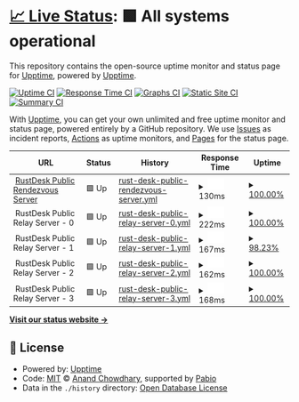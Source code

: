 # [📈 Live Status](https://upptime.github.io/upptime): <!--live status--> **🟩 All systems operational**

This repository contains the open-source uptime monitor and status page for [Upptime](https://upptime.js.org), powered by [Upptime](https://github.com/upptime/upptime).

[![Uptime CI](https://github.com/upptime/upptime/workflows/Uptime%20CI/badge.svg)](https://github.com/upptime/upptime/actions?query=workflow%3A%22Uptime+CI%22)
[![Response Time CI](https://github.com/upptime/upptime/workflows/Response%20Time%20CI/badge.svg)](https://github.com/upptime/upptime/actions?query=workflow%3A%22Response+Time+CI%22)
[![Graphs CI](https://github.com/upptime/upptime/workflows/Graphs%20CI/badge.svg)](https://github.com/upptime/upptime/actions?query=workflow%3A%22Graphs+CI%22)
[![Static Site CI](https://github.com/upptime/upptime/workflows/Static%20Site%20CI/badge.svg)](https://github.com/upptime/upptime/actions?query=workflow%3A%22Static+Site+CI%22)
[![Summary CI](https://github.com/upptime/upptime/workflows/Summary%20CI/badge.svg)](https://github.com/upptime/upptime/actions?query=workflow%3A%22Summary+CI%22)

With [Upptime](https://upptime.js.org), you can get your own unlimited and free uptime monitor and status page, powered entirely by a GitHub repository. We use [Issues](https://github.com/upptime/upptime/issues) as incident reports, [Actions](https://github.com/upptime/upptime/actions) as uptime monitors, and [Pages](https://upptime.github.io/upptime) for the status page.

<!--start: status pages-->
<!-- This summary is generated by Upptime (https://github.com/upptime/upptime) -->
<!-- Do not edit this manually, your changes will be overwritten -->
<!-- prettier-ignore -->
| URL | Status | History | Response Time | Uptime |
| --- | ------ | ------- | ------------- | ------ |
| <img alt="" src="https://icons.duckduckgo.com/ip3/null.ico" height="13"> [RustDesk Public Rendezvous Server](rs-ny.rustdesk.com) | 🟩 Up | [rust-desk-public-rendezvous-server.yml](https://github.com/duandaxei/upptime/commits/HEAD/history/rust-desk-public-rendezvous-server.yml) | <details><summary><img alt="Response time graph" src="./graphs/rust-desk-public-rendezvous-server/response-time-week.png" height="20"> 130ms</summary><br><a href="https://upptime.github.io/upptime/history/rust-desk-public-rendezvous-server"><img alt="Response time 130" src="https://img.shields.io/endpoint?url=https%3A%2F%2Fraw.githubusercontent.com%2Fduandaxei%2Fupptime%2FHEAD%2Fapi%2Frust-desk-public-rendezvous-server%2Fresponse-time.json"></a><br><a href="https://upptime.github.io/upptime/history/rust-desk-public-rendezvous-server"><img alt="24-hour response time 130" src="https://img.shields.io/endpoint?url=https%3A%2F%2Fraw.githubusercontent.com%2Fduandaxei%2Fupptime%2FHEAD%2Fapi%2Frust-desk-public-rendezvous-server%2Fresponse-time-day.json"></a><br><a href="https://upptime.github.io/upptime/history/rust-desk-public-rendezvous-server"><img alt="7-day response time 130" src="https://img.shields.io/endpoint?url=https%3A%2F%2Fraw.githubusercontent.com%2Fduandaxei%2Fupptime%2FHEAD%2Fapi%2Frust-desk-public-rendezvous-server%2Fresponse-time-week.json"></a><br><a href="https://upptime.github.io/upptime/history/rust-desk-public-rendezvous-server"><img alt="30-day response time 130" src="https://img.shields.io/endpoint?url=https%3A%2F%2Fraw.githubusercontent.com%2Fduandaxei%2Fupptime%2FHEAD%2Fapi%2Frust-desk-public-rendezvous-server%2Fresponse-time-month.json"></a><br><a href="https://upptime.github.io/upptime/history/rust-desk-public-rendezvous-server"><img alt="1-year response time 130" src="https://img.shields.io/endpoint?url=https%3A%2F%2Fraw.githubusercontent.com%2Fduandaxei%2Fupptime%2FHEAD%2Fapi%2Frust-desk-public-rendezvous-server%2Fresponse-time-year.json"></a></details> | <details><summary><a href="https://upptime.github.io/upptime/history/rust-desk-public-rendezvous-server">100.00%</a></summary><a href="https://upptime.github.io/upptime/history/rust-desk-public-rendezvous-server"><img alt="All-time uptime 100.00%" src="https://img.shields.io/endpoint?url=https%3A%2F%2Fraw.githubusercontent.com%2Fduandaxei%2Fupptime%2FHEAD%2Fapi%2Frust-desk-public-rendezvous-server%2Fuptime.json"></a><br><a href="https://upptime.github.io/upptime/history/rust-desk-public-rendezvous-server"><img alt="24-hour uptime 100.00%" src="https://img.shields.io/endpoint?url=https%3A%2F%2Fraw.githubusercontent.com%2Fduandaxei%2Fupptime%2FHEAD%2Fapi%2Frust-desk-public-rendezvous-server%2Fuptime-day.json"></a><br><a href="https://upptime.github.io/upptime/history/rust-desk-public-rendezvous-server"><img alt="7-day uptime 100.00%" src="https://img.shields.io/endpoint?url=https%3A%2F%2Fraw.githubusercontent.com%2Fduandaxei%2Fupptime%2FHEAD%2Fapi%2Frust-desk-public-rendezvous-server%2Fuptime-week.json"></a><br><a href="https://upptime.github.io/upptime/history/rust-desk-public-rendezvous-server"><img alt="30-day uptime 100.00%" src="https://img.shields.io/endpoint?url=https%3A%2F%2Fraw.githubusercontent.com%2Fduandaxei%2Fupptime%2FHEAD%2Fapi%2Frust-desk-public-rendezvous-server%2Fuptime-month.json"></a><br><a href="https://upptime.github.io/upptime/history/rust-desk-public-rendezvous-server"><img alt="1-year uptime 100.00%" src="https://img.shields.io/endpoint?url=https%3A%2F%2Fraw.githubusercontent.com%2Fduandaxei%2Fupptime%2FHEAD%2Fapi%2Frust-desk-public-rendezvous-server%2Fuptime-year.json"></a></details>
| <img alt="" src="https://icons.duckduckgo.com/ip3/null.ico" height="13"> RustDesk Public Relay Server - 0 | 🟩 Up | [rust-desk-public-relay-server-0.yml](https://github.com/duandaxei/upptime/commits/HEAD/history/rust-desk-public-relay-server-0.yml) | <details><summary><img alt="Response time graph" src="./graphs/rust-desk-public-relay-server-0/response-time-week.png" height="20"> 222ms</summary><br><a href="https://upptime.github.io/upptime/history/rust-desk-public-relay-server-0"><img alt="Response time 222" src="https://img.shields.io/endpoint?url=https%3A%2F%2Fraw.githubusercontent.com%2Fduandaxei%2Fupptime%2FHEAD%2Fapi%2Frust-desk-public-relay-server-0%2Fresponse-time.json"></a><br><a href="https://upptime.github.io/upptime/history/rust-desk-public-relay-server-0"><img alt="24-hour response time 222" src="https://img.shields.io/endpoint?url=https%3A%2F%2Fraw.githubusercontent.com%2Fduandaxei%2Fupptime%2FHEAD%2Fapi%2Frust-desk-public-relay-server-0%2Fresponse-time-day.json"></a><br><a href="https://upptime.github.io/upptime/history/rust-desk-public-relay-server-0"><img alt="7-day response time 222" src="https://img.shields.io/endpoint?url=https%3A%2F%2Fraw.githubusercontent.com%2Fduandaxei%2Fupptime%2FHEAD%2Fapi%2Frust-desk-public-relay-server-0%2Fresponse-time-week.json"></a><br><a href="https://upptime.github.io/upptime/history/rust-desk-public-relay-server-0"><img alt="30-day response time 222" src="https://img.shields.io/endpoint?url=https%3A%2F%2Fraw.githubusercontent.com%2Fduandaxei%2Fupptime%2FHEAD%2Fapi%2Frust-desk-public-relay-server-0%2Fresponse-time-month.json"></a><br><a href="https://upptime.github.io/upptime/history/rust-desk-public-relay-server-0"><img alt="1-year response time 222" src="https://img.shields.io/endpoint?url=https%3A%2F%2Fraw.githubusercontent.com%2Fduandaxei%2Fupptime%2FHEAD%2Fapi%2Frust-desk-public-relay-server-0%2Fresponse-time-year.json"></a></details> | <details><summary><a href="https://upptime.github.io/upptime/history/rust-desk-public-relay-server-0">100.00%</a></summary><a href="https://upptime.github.io/upptime/history/rust-desk-public-relay-server-0"><img alt="All-time uptime 100.00%" src="https://img.shields.io/endpoint?url=https%3A%2F%2Fraw.githubusercontent.com%2Fduandaxei%2Fupptime%2FHEAD%2Fapi%2Frust-desk-public-relay-server-0%2Fuptime.json"></a><br><a href="https://upptime.github.io/upptime/history/rust-desk-public-relay-server-0"><img alt="24-hour uptime 100.00%" src="https://img.shields.io/endpoint?url=https%3A%2F%2Fraw.githubusercontent.com%2Fduandaxei%2Fupptime%2FHEAD%2Fapi%2Frust-desk-public-relay-server-0%2Fuptime-day.json"></a><br><a href="https://upptime.github.io/upptime/history/rust-desk-public-relay-server-0"><img alt="7-day uptime 100.00%" src="https://img.shields.io/endpoint?url=https%3A%2F%2Fraw.githubusercontent.com%2Fduandaxei%2Fupptime%2FHEAD%2Fapi%2Frust-desk-public-relay-server-0%2Fuptime-week.json"></a><br><a href="https://upptime.github.io/upptime/history/rust-desk-public-relay-server-0"><img alt="30-day uptime 100.00%" src="https://img.shields.io/endpoint?url=https%3A%2F%2Fraw.githubusercontent.com%2Fduandaxei%2Fupptime%2FHEAD%2Fapi%2Frust-desk-public-relay-server-0%2Fuptime-month.json"></a><br><a href="https://upptime.github.io/upptime/history/rust-desk-public-relay-server-0"><img alt="1-year uptime 100.00%" src="https://img.shields.io/endpoint?url=https%3A%2F%2Fraw.githubusercontent.com%2Fduandaxei%2Fupptime%2FHEAD%2Fapi%2Frust-desk-public-relay-server-0%2Fuptime-year.json"></a></details>
| <img alt="" src="https://icons.duckduckgo.com/ip3/null.ico" height="13"> RustDesk Public Relay Server - 1 | 🟩 Up | [rust-desk-public-relay-server-1.yml](https://github.com/duandaxei/upptime/commits/HEAD/history/rust-desk-public-relay-server-1.yml) | <details><summary><img alt="Response time graph" src="./graphs/rust-desk-public-relay-server-1/response-time-week.png" height="20"> 167ms</summary><br><a href="https://upptime.github.io/upptime/history/rust-desk-public-relay-server-1"><img alt="Response time 167" src="https://img.shields.io/endpoint?url=https%3A%2F%2Fraw.githubusercontent.com%2Fduandaxei%2Fupptime%2FHEAD%2Fapi%2Frust-desk-public-relay-server-1%2Fresponse-time.json"></a><br><a href="https://upptime.github.io/upptime/history/rust-desk-public-relay-server-1"><img alt="24-hour response time 167" src="https://img.shields.io/endpoint?url=https%3A%2F%2Fraw.githubusercontent.com%2Fduandaxei%2Fupptime%2FHEAD%2Fapi%2Frust-desk-public-relay-server-1%2Fresponse-time-day.json"></a><br><a href="https://upptime.github.io/upptime/history/rust-desk-public-relay-server-1"><img alt="7-day response time 167" src="https://img.shields.io/endpoint?url=https%3A%2F%2Fraw.githubusercontent.com%2Fduandaxei%2Fupptime%2FHEAD%2Fapi%2Frust-desk-public-relay-server-1%2Fresponse-time-week.json"></a><br><a href="https://upptime.github.io/upptime/history/rust-desk-public-relay-server-1"><img alt="30-day response time 167" src="https://img.shields.io/endpoint?url=https%3A%2F%2Fraw.githubusercontent.com%2Fduandaxei%2Fupptime%2FHEAD%2Fapi%2Frust-desk-public-relay-server-1%2Fresponse-time-month.json"></a><br><a href="https://upptime.github.io/upptime/history/rust-desk-public-relay-server-1"><img alt="1-year response time 167" src="https://img.shields.io/endpoint?url=https%3A%2F%2Fraw.githubusercontent.com%2Fduandaxei%2Fupptime%2FHEAD%2Fapi%2Frust-desk-public-relay-server-1%2Fresponse-time-year.json"></a></details> | <details><summary><a href="https://upptime.github.io/upptime/history/rust-desk-public-relay-server-1">98.23%</a></summary><a href="https://upptime.github.io/upptime/history/rust-desk-public-relay-server-1"><img alt="All-time uptime 98.23%" src="https://img.shields.io/endpoint?url=https%3A%2F%2Fraw.githubusercontent.com%2Fduandaxei%2Fupptime%2FHEAD%2Fapi%2Frust-desk-public-relay-server-1%2Fuptime.json"></a><br><a href="https://upptime.github.io/upptime/history/rust-desk-public-relay-server-1"><img alt="24-hour uptime 98.23%" src="https://img.shields.io/endpoint?url=https%3A%2F%2Fraw.githubusercontent.com%2Fduandaxei%2Fupptime%2FHEAD%2Fapi%2Frust-desk-public-relay-server-1%2Fuptime-day.json"></a><br><a href="https://upptime.github.io/upptime/history/rust-desk-public-relay-server-1"><img alt="7-day uptime 98.23%" src="https://img.shields.io/endpoint?url=https%3A%2F%2Fraw.githubusercontent.com%2Fduandaxei%2Fupptime%2FHEAD%2Fapi%2Frust-desk-public-relay-server-1%2Fuptime-week.json"></a><br><a href="https://upptime.github.io/upptime/history/rust-desk-public-relay-server-1"><img alt="30-day uptime 98.23%" src="https://img.shields.io/endpoint?url=https%3A%2F%2Fraw.githubusercontent.com%2Fduandaxei%2Fupptime%2FHEAD%2Fapi%2Frust-desk-public-relay-server-1%2Fuptime-month.json"></a><br><a href="https://upptime.github.io/upptime/history/rust-desk-public-relay-server-1"><img alt="1-year uptime 98.23%" src="https://img.shields.io/endpoint?url=https%3A%2F%2Fraw.githubusercontent.com%2Fduandaxei%2Fupptime%2FHEAD%2Fapi%2Frust-desk-public-relay-server-1%2Fuptime-year.json"></a></details>
| <img alt="" src="https://icons.duckduckgo.com/ip3/null.ico" height="13"> RustDesk Public Relay Server - 2 | 🟩 Up | [rust-desk-public-relay-server-2.yml](https://github.com/duandaxei/upptime/commits/HEAD/history/rust-desk-public-relay-server-2.yml) | <details><summary><img alt="Response time graph" src="./graphs/rust-desk-public-relay-server-2/response-time-week.png" height="20"> 162ms</summary><br><a href="https://upptime.github.io/upptime/history/rust-desk-public-relay-server-2"><img alt="Response time 162" src="https://img.shields.io/endpoint?url=https%3A%2F%2Fraw.githubusercontent.com%2Fduandaxei%2Fupptime%2FHEAD%2Fapi%2Frust-desk-public-relay-server-2%2Fresponse-time.json"></a><br><a href="https://upptime.github.io/upptime/history/rust-desk-public-relay-server-2"><img alt="24-hour response time 162" src="https://img.shields.io/endpoint?url=https%3A%2F%2Fraw.githubusercontent.com%2Fduandaxei%2Fupptime%2FHEAD%2Fapi%2Frust-desk-public-relay-server-2%2Fresponse-time-day.json"></a><br><a href="https://upptime.github.io/upptime/history/rust-desk-public-relay-server-2"><img alt="7-day response time 162" src="https://img.shields.io/endpoint?url=https%3A%2F%2Fraw.githubusercontent.com%2Fduandaxei%2Fupptime%2FHEAD%2Fapi%2Frust-desk-public-relay-server-2%2Fresponse-time-week.json"></a><br><a href="https://upptime.github.io/upptime/history/rust-desk-public-relay-server-2"><img alt="30-day response time 162" src="https://img.shields.io/endpoint?url=https%3A%2F%2Fraw.githubusercontent.com%2Fduandaxei%2Fupptime%2FHEAD%2Fapi%2Frust-desk-public-relay-server-2%2Fresponse-time-month.json"></a><br><a href="https://upptime.github.io/upptime/history/rust-desk-public-relay-server-2"><img alt="1-year response time 162" src="https://img.shields.io/endpoint?url=https%3A%2F%2Fraw.githubusercontent.com%2Fduandaxei%2Fupptime%2FHEAD%2Fapi%2Frust-desk-public-relay-server-2%2Fresponse-time-year.json"></a></details> | <details><summary><a href="https://upptime.github.io/upptime/history/rust-desk-public-relay-server-2">100.00%</a></summary><a href="https://upptime.github.io/upptime/history/rust-desk-public-relay-server-2"><img alt="All-time uptime 100.00%" src="https://img.shields.io/endpoint?url=https%3A%2F%2Fraw.githubusercontent.com%2Fduandaxei%2Fupptime%2FHEAD%2Fapi%2Frust-desk-public-relay-server-2%2Fuptime.json"></a><br><a href="https://upptime.github.io/upptime/history/rust-desk-public-relay-server-2"><img alt="24-hour uptime 100.00%" src="https://img.shields.io/endpoint?url=https%3A%2F%2Fraw.githubusercontent.com%2Fduandaxei%2Fupptime%2FHEAD%2Fapi%2Frust-desk-public-relay-server-2%2Fuptime-day.json"></a><br><a href="https://upptime.github.io/upptime/history/rust-desk-public-relay-server-2"><img alt="7-day uptime 100.00%" src="https://img.shields.io/endpoint?url=https%3A%2F%2Fraw.githubusercontent.com%2Fduandaxei%2Fupptime%2FHEAD%2Fapi%2Frust-desk-public-relay-server-2%2Fuptime-week.json"></a><br><a href="https://upptime.github.io/upptime/history/rust-desk-public-relay-server-2"><img alt="30-day uptime 100.00%" src="https://img.shields.io/endpoint?url=https%3A%2F%2Fraw.githubusercontent.com%2Fduandaxei%2Fupptime%2FHEAD%2Fapi%2Frust-desk-public-relay-server-2%2Fuptime-month.json"></a><br><a href="https://upptime.github.io/upptime/history/rust-desk-public-relay-server-2"><img alt="1-year uptime 100.00%" src="https://img.shields.io/endpoint?url=https%3A%2F%2Fraw.githubusercontent.com%2Fduandaxei%2Fupptime%2FHEAD%2Fapi%2Frust-desk-public-relay-server-2%2Fuptime-year.json"></a></details>
| <img alt="" src="https://icons.duckduckgo.com/ip3/null.ico" height="13"> RustDesk Public Relay Server - 3 | 🟩 Up | [rust-desk-public-relay-server-3.yml](https://github.com/duandaxei/upptime/commits/HEAD/history/rust-desk-public-relay-server-3.yml) | <details><summary><img alt="Response time graph" src="./graphs/rust-desk-public-relay-server-3/response-time-week.png" height="20"> 168ms</summary><br><a href="https://upptime.github.io/upptime/history/rust-desk-public-relay-server-3"><img alt="Response time 168" src="https://img.shields.io/endpoint?url=https%3A%2F%2Fraw.githubusercontent.com%2Fduandaxei%2Fupptime%2FHEAD%2Fapi%2Frust-desk-public-relay-server-3%2Fresponse-time.json"></a><br><a href="https://upptime.github.io/upptime/history/rust-desk-public-relay-server-3"><img alt="24-hour response time 168" src="https://img.shields.io/endpoint?url=https%3A%2F%2Fraw.githubusercontent.com%2Fduandaxei%2Fupptime%2FHEAD%2Fapi%2Frust-desk-public-relay-server-3%2Fresponse-time-day.json"></a><br><a href="https://upptime.github.io/upptime/history/rust-desk-public-relay-server-3"><img alt="7-day response time 168" src="https://img.shields.io/endpoint?url=https%3A%2F%2Fraw.githubusercontent.com%2Fduandaxei%2Fupptime%2FHEAD%2Fapi%2Frust-desk-public-relay-server-3%2Fresponse-time-week.json"></a><br><a href="https://upptime.github.io/upptime/history/rust-desk-public-relay-server-3"><img alt="30-day response time 168" src="https://img.shields.io/endpoint?url=https%3A%2F%2Fraw.githubusercontent.com%2Fduandaxei%2Fupptime%2FHEAD%2Fapi%2Frust-desk-public-relay-server-3%2Fresponse-time-month.json"></a><br><a href="https://upptime.github.io/upptime/history/rust-desk-public-relay-server-3"><img alt="1-year response time 168" src="https://img.shields.io/endpoint?url=https%3A%2F%2Fraw.githubusercontent.com%2Fduandaxei%2Fupptime%2FHEAD%2Fapi%2Frust-desk-public-relay-server-3%2Fresponse-time-year.json"></a></details> | <details><summary><a href="https://upptime.github.io/upptime/history/rust-desk-public-relay-server-3">100.00%</a></summary><a href="https://upptime.github.io/upptime/history/rust-desk-public-relay-server-3"><img alt="All-time uptime 100.00%" src="https://img.shields.io/endpoint?url=https%3A%2F%2Fraw.githubusercontent.com%2Fduandaxei%2Fupptime%2FHEAD%2Fapi%2Frust-desk-public-relay-server-3%2Fuptime.json"></a><br><a href="https://upptime.github.io/upptime/history/rust-desk-public-relay-server-3"><img alt="24-hour uptime 100.00%" src="https://img.shields.io/endpoint?url=https%3A%2F%2Fraw.githubusercontent.com%2Fduandaxei%2Fupptime%2FHEAD%2Fapi%2Frust-desk-public-relay-server-3%2Fuptime-day.json"></a><br><a href="https://upptime.github.io/upptime/history/rust-desk-public-relay-server-3"><img alt="7-day uptime 100.00%" src="https://img.shields.io/endpoint?url=https%3A%2F%2Fraw.githubusercontent.com%2Fduandaxei%2Fupptime%2FHEAD%2Fapi%2Frust-desk-public-relay-server-3%2Fuptime-week.json"></a><br><a href="https://upptime.github.io/upptime/history/rust-desk-public-relay-server-3"><img alt="30-day uptime 100.00%" src="https://img.shields.io/endpoint?url=https%3A%2F%2Fraw.githubusercontent.com%2Fduandaxei%2Fupptime%2FHEAD%2Fapi%2Frust-desk-public-relay-server-3%2Fuptime-month.json"></a><br><a href="https://upptime.github.io/upptime/history/rust-desk-public-relay-server-3"><img alt="1-year uptime 100.00%" src="https://img.shields.io/endpoint?url=https%3A%2F%2Fraw.githubusercontent.com%2Fduandaxei%2Fupptime%2FHEAD%2Fapi%2Frust-desk-public-relay-server-3%2Fuptime-year.json"></a></details>

<!--end: status pages-->

[**Visit our status website →**](https://upptime.github.io/upptime)

## 📄 License

- Powered by: [Upptime](https://github.com/upptime/upptime)
- Code: [MIT](./LICENSE) © [Anand Chowdhary](https://anandchowdhary.com), supported by [Pabio](https://pabio.com)
- Data in the `./history` directory: [Open Database License](https://opendatacommons.org/licenses/odbl/1-0/)
